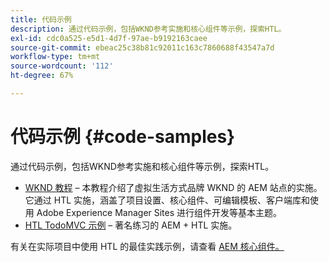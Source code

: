 ```yaml
---
title: 代码示例
description: 通过代码示例，包括WKND参考实施和核心组件等示例，探索HTL。
exl-id: cdc0a525-e5d1-4d7f-97ae-b9192163caee
source-git-commit: ebeac25c38b81c92011c163c7860688f43547a7d
workflow-type: tm+mt
source-wordcount: '112'
ht-degree: 67%

---
```



# 代码示例 {#code-samples}

通过代码示例，包括WKND参考实施和核心组件等示例，探索HTL。

* [WKND 教程](https://experienceleague.adobe.com/en/docs/experience-manager-learn/getting-started-wknd-tutorial-develop/overview) – 本教程介绍了虚拟生活方式品牌 WKND 的 AEM 站点的实施。 它通过 HTL 实施，涵盖了项目设置、核心组件、可编辑模板、客户端库和使用 Adobe Experience Manager Sites 进行组件开发等基本主题。
* [HTL TodoMVC 示例](https://github.com/Adobe-Marketing-Cloud/aem-htl-sample-todomvc) – 著名练习的 AEM + HTL 实施。

有关在实际项目中使用 HTL 的最佳实践示例，请查看 [AEM 核心组件。](https://experienceleague.adobe.com/zh-hans/docs/experience-manager-core-components/using/introduction)
